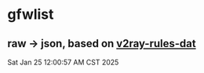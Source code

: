 # gfwlist
## raw -> json, based on [v2ray-rules-dat](https://github.com/Loyalsoldier/v2ray-rules-dat)
Sat Jan 25 12:00:57 AM CST 2025

